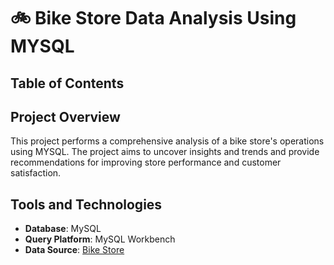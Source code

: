 # 🚲 Bike Store Data Analysis Using MYSQL
## Table of Contents
## Project Overview
This project performs a comprehensive analysis of a bike store's operations using MYSQL. The project aims to uncover insights and trends and provide recommendations for improving store performance and customer satisfaction.
## Tools and Technologies
- **Database**: MySQL
- **Query Platform**: MySQL Workbench
- **Data Source**: <a href=" https://github.com/PallaviSharma04/Bike-Store-Data-Analysis-SQL-Project/tree/main/Bike%20Store%20Data">Bike Store </a>

